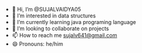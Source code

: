 - 👋 Hi, I’m @SUJALVAIDYA05
- 👀 I’m interested in data structures
- 🌱 I’m currently learning java programing language
- 💞️ I’m looking to collaborate on projects
- 📫 How to reach me sujalv641@gmail.com
- 😄 Pronouns: he/him
  

<!---
SUJALVAIDYA05/SUJALVAIDYA05 is a ✨ special ✨ repository because its `README.md` (this file) appears on your GitHub profile.
You can click the Preview link to take a look at your changes.
--->
